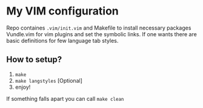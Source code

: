# My VIM configuration

Repo containes `.vim/init.vim` and Makefile to install necessary packages
Vundle.vim for vim plugins and set the symbolic links. If one wants
there are basic definitions for few language tab styles.

## How to setup?

1. `make`
2. `make langstyles` [Optional]
3. enjoy!

If something falls apart you can call `make clean`
